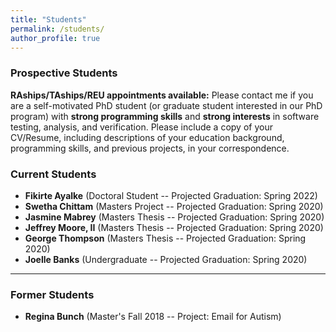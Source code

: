 ```yaml
---
title: "Students"
permalink: /students/
author_profile: true
---
```


### Prospective Students

**RAships/TAships/REU appointments available:** Please contact me if you are a self-motivated PhD student (or graduate student interested in our PhD program) with **strong programming skills** and **strong interests** in software testing, analysis, and verification. Please include a copy of your CV/Resume, including descriptions of your education background, programming skills, and previous projects, in your correspondence. 


### Current Students

* **Fikirte Ayalke** (Doctoral Student -- Projected Graduation: Spring 2022) 
* **Swetha Chittam** (Masters Project -- Projected Graduation: Spring 2020)
* **Jasmine Mabrey** (Masters Thesis -- Projected Graduation: Spring 2020)
* **Jeffrey Moore, II** (Masters Thesis -- Projected Graduation: Spring 2020)
* **George Thompson** (Masters Thesis -- Projected Graduation: Spring 2020)
* **Joelle Banks** (Undergraduate -- Projected Graduation: Spring 2020)

---

### Former Students

* **Regina Bunch** (Master's Fall 2018 -- Project: Email for Autism)
